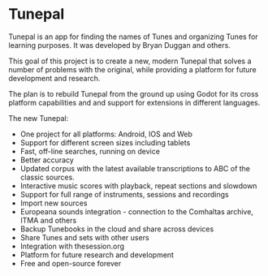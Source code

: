 # Tunepal

Tunepal is an app for finding the names of Tunes and organizing Tunes for learning purposes. It was developed by Bryan Duggan and others. 

This goal of this project is to create a new, modern Tunepal that solves a number of problems with the original, while providing a platform for future development and research.

The plan is to rebuild Tunepal from the ground up using Godot for its cross platform capabilities and and support for extensions in different languages.

The new Tunepal:

- One project for all platforms: Android, IOS and Web
- Support for different screen sizes including tablets
- Fast, off-line searches, running on device
- Better accuracy
- Updated corpus with the latest available transcriptions to ABC of the classic sources.
- Interactive music scores with playback, repeat sections and slowdown
- Support for full range of instruments, sessions and recordings
- Import new sources
- Europeana sounds integration - connection to the Comhaltas archive, ITMA and others
- Backup Tunebooks in the cloud and share across devices
- Share Tunes and sets with other users
- Integration with thesession.org
- Platform for future research and development
- Free and open-source forever